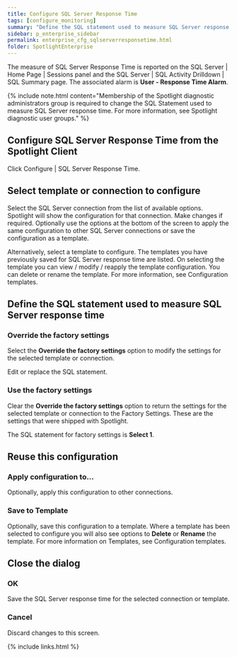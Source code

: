 ```yaml
---
title: Configure SQL Server Response Time
tags: [configure_monitoring]
summary: "Define the SQL statement used to measure SQL Server response time."
sidebar: p_enterprise_sidebar
permalink: enterprise_cfg_sqlserverresponsetime.html
folder: SpotlightEnterprise
---
```



The measure of SQL Server Response Time is reported on the SQL Server \| Home Page \| Sessions panel and the SQL Server \| SQL Activity Drilldown \| SQL Summary page. The associated alarm is **User - Response Time Alarm**.

{% include note.html content="Membership of the Spotlight diagnostic administrators group is required to change the SQL Statement used to measure SQL Server response time. For more information, see Spotlight diagnostic user groups." %}


## Configure SQL Server Response Time from the Spotlight Client

Click Configure \| SQL Server Response Time.

## Select template or connection to configure

Select the SQL Server connection from the list of available options. Spotlight will show the configuration for that connection. Make changes if required. Optionally use the options at the bottom of the screen to apply the same configuration to other SQL Server connections or save the configuration as a template.

Alternatively, select a template to configure. The templates you have previously saved for SQL Server response time are listed. On selecting the template you can view / modify / reapply the template configuration. You can delete or rename the template. For more information, see Configuration templates.


## Define the SQL statement used to measure SQL Server response time

### Override the factory settings

Select the **Override the factory settings** option to modify the settings for the selected template or connection.

Edit or replace the SQL statement.

### Use the factory settings

Clear the **Override the factory settings** option to return the settings for the selected template or connection to the Factory Settings. These are the settings that were shipped with Spotlight.

The SQL statement for factory settings is **Select 1**.


## Reuse this configuration

### Apply configuration to…  

Optionally, apply this configuration to other connections.

### Save to Template  

Optionally, save this configuration to a template. Where a template has been selected to configure you will also see options to **Delete** or **Rename** the template. For more information on Templates, see Configuration templates.

## Close the dialog

### OK

Save the SQL Server response time for the selected connection or template.

### Cancel

Discard changes to this screen.


{% include links.html %}
